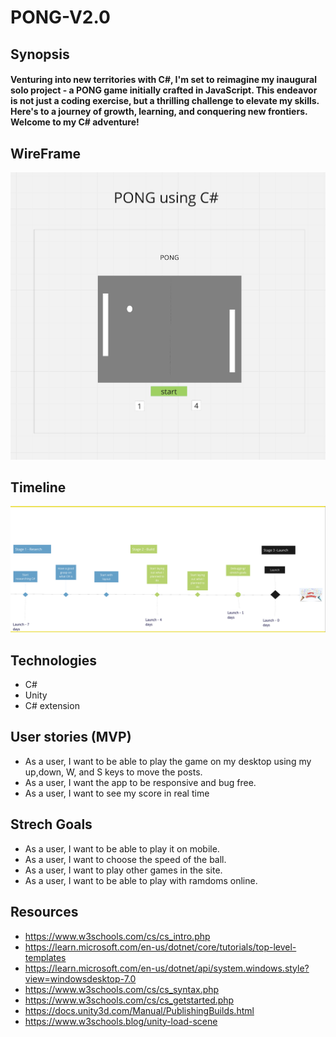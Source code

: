 # PONG-V2.0

## Synopsis
#### Venturing into new territories with C#, I'm set to reimagine my inaugural solo project - a PONG game initially crafted in JavaScript. This endeavor is not just a coding exercise, but a thrilling challenge to elevate my skills. Here's to a journey of growth, learning, and conquering new frontiers. Welcome to my C# adventure!

## WireFrame
![wireFrame](./images/wireFrame.png)

## Timeline
![timeLine](./images/timeline.png)

## Technologies
* C#
* Unity
* C# extension

## User stories (MVP)
* As a user, I want to be able to play the game on my desktop using my up,down, W, and S keys to move the posts.
* As a user, I want the app to be responsive and bug free.
* As a user, I want to see my score in real time 
## Strech Goals
* As a user, I want to be able to play it on mobile.
* As a user, I want to choose the speed of the ball.
* As a user, I want to play other games in the site.
* As a user, I want to be able to play with ramdoms online.

## Resources
* https://www.w3schools.com/cs/cs_intro.php
* https://learn.microsoft.com/en-us/dotnet/core/tutorials/top-level-templates
* https://learn.microsoft.com/en-us/dotnet/api/system.windows.style?view=windowsdesktop-7.0
* https://www.w3schools.com/cs/cs_syntax.php
* https://www.w3schools.com/cs/cs_getstarted.php
* https://docs.unity3d.com/Manual/PublishingBuilds.html
* https://www.w3schools.blog/unity-load-scene